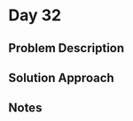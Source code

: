 # Day 32

## Problem Description

<!-- Add problem description here -->

## Solution Approach

<!-- Add your solution approach here -->

## Notes

<!-- Add any additional notes here -->
